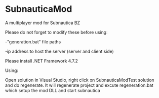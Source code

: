 # SubnauticaMod
A multiplayer mod for Subnautica BZ

Please do not forget to modify these before using:

-"generation.bat" file paths

-ip address to host the server (server and client side)


Please install .NET Framework 4.7.2


Using:

Open solution in Visual Studio, right click on SubnauticaModTest solution and do regenerate. It will regenerate project and excute regeneration.bat which setup the mod DLL and  start subnautica
